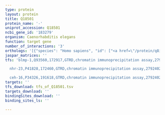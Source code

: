 ```yaml
---
type: protein
layout: protein
title: Q18501
protein_name: '-'
uniprot_accession: Q18501
ncbi_gene_id: '183279'
organism: Caenorhabditis elegans
function: target gene
number_of_interactions: '3'
orthologs: '[{"species": "Homo sapiens", "id": ["<a href=\"/protein/q8ivi9\">Q8IVI9</a>"]}, {"species": "Mus musculus", "id": ["<a href=\"/protein/q6wkz7\">Q6WKZ7</a>"]}, {"species": "Rattus norvegicus", "id": ["<a href=\"/protein/q5i0d6\">Q5I0D6</a>"]}, {"species": "Danio rerio", "id": ["F1QBX4"]}]'
jaspar_matrices: ''
tfs: 'blmp-1,Q93560,172917,GTRD,chromatin immunoprecipitation assay,27924024%5Buid%5D,No

  nhr-23,P41828,172460,GTRD,chromatin immunoprecipitation assay,27924024%5Buid%5D,No

  ceh-16,P34326,191618,GTRD,chromatin immunoprecipitation assay,27924024%5Buid%5D,No'
targets: ''
tfs_download: tfs_of_Q18501.tsv
targets_download: ''
bindingSites_download: ''
binding_sites_ls: ''

---
```

